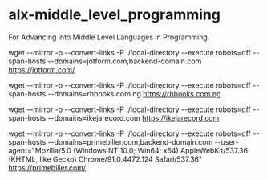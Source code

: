 # alx-middle_level_programming
For Advancing into Middle Level Languages in Programming. 


wget --mirror -p --convert-links -P ./local-directory --execute robots=off --span-hosts --domains=jotform.com,backend-domain.com https://jotform.com/

wget --mirror -p --convert-links -P ./local-directory --execute robots=off --span-hosts --domains=rhbooks.com.ng https://rhbooks.com.ng

wget --mirror -p --convert-links -P ./local-directory --execute robots=off --span-hosts --domains=ikejarecord.com https://ikejarecord.com

wget --mirror -p --convert-links -P ./local-directory --execute robots=off --span-hosts --domains=primebiller.com,backend-domain.com --user-agent="Mozilla/5.0 (Windows NT 10.0; Win64; x64) AppleWebKit/537.36 (KHTML, like Gecko) Chrome/91.0.4472.124 Safari/537.36" https://primebiller.com/

